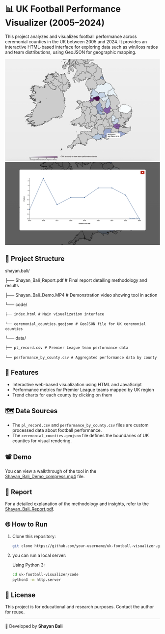 # 📊 UK Football Performance Visualizer (2005–2024)

This project analyzes and visualizes football performance across ceremonial counties in the UK between 2005 and 2024. It provides an interactive HTML-based interface for exploring data such as win/loss ratios and team distributions, using GeoJSON for geographic mapping.

![Demo Screenshot](photos/choropleth.png)
![Demo Screenshot](photos/trend.png)

## 📁 Project Structure

shayan.bali/

├── Shayan_Bali_Report.pdf # Final report detailing methodology and results

├── Shayan_Bali_Demo.MP4 # Demonstration video showing tool in action

└── code/

    ├── index.html # Main visualization interface
  
    └── ceremonial_counties.geojson # GeoJSON file for UK ceremonial counties
  
└── data/

    ├── pl_record.csv # Premier League team performance data
  
    └── performance_by_county.csv # Aggregated performance data by county


## 🚀 Features

- Interactive web-based visualization using HTML and JavaScript
- Performance metrics for Premier League teams mapped by UK region
- Trend charts for each county by clicking on them

## 🗺️ Data Sources

- The `pl_record.csv` and `performance_by_county.csv` files are custom processed data about football performance.
- The `ceremonial_counties.geojson` file defines the boundaries of UK counties for visual rendering.

## 📽️ Demo

You can view a walkthrough of the tool in the [Shayan_Bali_Demo_compress.mp4](Shayan_Bali_Demo_compress.mp4) file.

## 📘 Report

For a detailed explanation of the methodology and insights, refer to the [Shayan_Bali_Report.pdf](./Shayan_Bali_Report.pdf).

## 🌐 How to Run

1. Clone this repository:
    ```bash
    git clone https://github.com/your-username/uk-football-visualizer.git
    ```

2. you can run a local server:

    Using Python 3:
    ```bash
    cd uk-football-visualizer/code
    python3 -m http.server
    ```

## 📄 License

This project is for educational and research purposes. Contact the author for reuse.

---

👤 Developed by **Shayan Bali**
